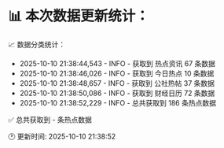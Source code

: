 📊 本次数据更新统计：
==========================

📈 数据分类统计：
- 2025-10-10 21:38:44,543 - INFO - 获取到 热点资讯 67 条数据
- 2025-10-10 21:38:46,026 - INFO - 获取到 今日热点 10 条数据
- 2025-10-10 21:38:48,657 - INFO - 获取到 公社热帖 37 条数据
- 2025-10-10 21:38:50,086 - INFO - 获取到 财经日历 72 条数据
- 2025-10-10 21:38:52,229 - INFO - 总共获取到 186 条热点数据

✅ 总共获取到 - 条热点数据

🕐 更新时间: 2025-10-10 21:38:52
